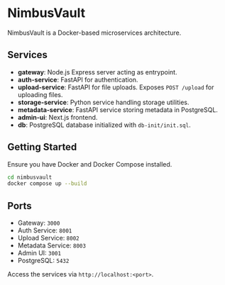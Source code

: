 # NimbusVault

NimbusVault is a Docker-based microservices architecture.

## Services
- **gateway**: Node.js Express server acting as entrypoint.
- **auth-service**: FastAPI for authentication.
- **upload-service**: FastAPI for file uploads. Exposes `POST /upload` for uploading files.
- **storage-service**: Python service handling storage utilities.
- **metadata-service**: FastAPI service storing metadata in PostgreSQL.
- **admin-ui**: Next.js frontend.
- **db**: PostgreSQL database initialized with `db-init/init.sql`.

## Getting Started

Ensure you have Docker and Docker Compose installed.

```bash
cd nimbusvault
docker compose up --build
```

## Ports
- Gateway: `3000`
- Auth Service: `8001`
- Upload Service: `8002`
- Metadata Service: `8003`
- Admin UI: `3001`
- PostgreSQL: `5432`

Access the services via `http://localhost:<port>`.
